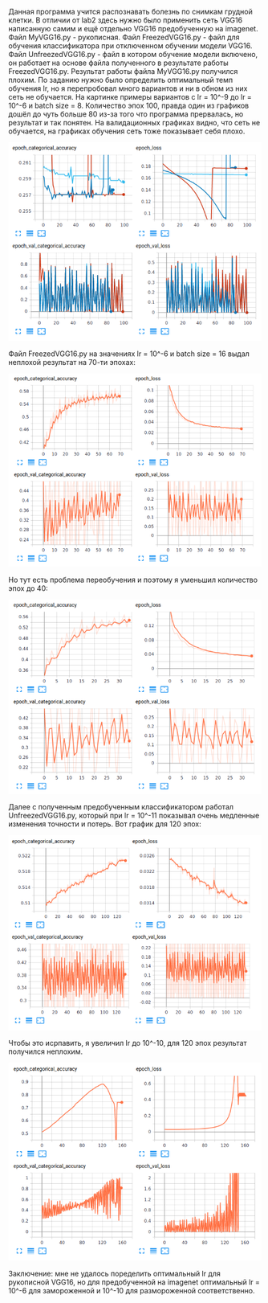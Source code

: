   Данная программа учится распознавать болезнь по снимкам грудной клетки. В отличии от lab2 здесь нужно было применить сеть VGG16 написанную самим и ещё отдельно VGG16 предобученную на imagenet. Файл MyVGG16.py - рукописная. Файл FreezedVGG16.py - файл для обучения классификатора при отключенном обучении модели VGG16. Файл UnfreezedVGG16.py - файл в котором обучение модели включено, он работает на основе файла полученного в результате работы FreezedVGG16.py.
  Результат работы файла MyVGG16.py получился плохим. По заданию нужно было определить оптимальный темп обучения lr, но я перепробовал много вариантов и ни в обном из них сеть не обучается. На картинке примеры вариантов с lr = 10^-9 до lr = 10^-6 и batch size = 8. Количество эпох 100, правда один из графиков дошёл до чуть больше 80 из-за того что программа прервалась, но результат и так понятен. На валидационных графиках видно, что сеть не обучается, на графиках обучения сеть тоже показывает себя плохо.

![Image alt](https://github.com/BabeyKirill/SMOMI/blob/lab3/MyVGG-6:-9.png)

Файл FreezedVGG16.py на значениях lr = 10^-6 и batch size = 16 выдал неплохой результат на 70-ти эпохах:

![Image alt](https://github.com/BabeyKirill/SMOMI/blob/lab3/Freezed70-6.png)

Но тут есть проблема переобучения и поэтому я уменьшил количество эпох до 40:

![Image alt](https://github.com/BabeyKirill/SMOMI/blob/lab3/Freezed40-6.png)

Далее с полученным предобученным классификатором работал UnfreezedVGG16.py, который при lr = 10^-11 показывал очень медленные 
изменения точности и потерь. Вот график для 120 эпох:

![Image alt](https://github.com/BabeyKirill/SMOMI/blob/lab3/Unfreezed120-11.png)

Чтобы это исрпавить, я увеличил lr до 10^-10, для 120 эпох результат получился неплохим.

![Image alt](https://github.com/BabeyKirill/SMOMI/blob/lab3/Unfreezed160-10.png)

Заключение: мне не удалось поределить оптимальный lr для рукописной VGG16, но для предобученной на imagenet оптимальный lr = 10^-6 для замороженной и 10^-10 для размороженной соответственно.

